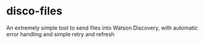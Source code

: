 # disco-files
An extremely simple tool to send files into Watson Discovery, with automatic error handling and simple retry and refresh
